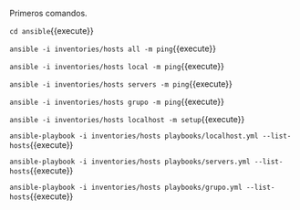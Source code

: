 Primeros comandos.

`cd ansible`{{execute}}

`ansible -i inventories/hosts all -m ping`{{execute}}

`ansible -i inventories/hosts local -m ping`{{execute}}

`ansible -i inventories/hosts servers -m ping`{{execute}}

`ansible -i inventories/hosts grupo -m ping`{{execute}}

`ansible -i inventories/hosts localhost -m setup`{{execute}}

`ansible-playbook -i inventories/hosts playbooks/localhost.yml --list-hosts`{{execute}}

`ansible-playbook -i inventories/hosts playbooks/servers.yml --list-hosts`{{execute}}

`ansible-playbook -i inventories/hosts playbooks/grupo.yml --list-hosts`{{execute}}
